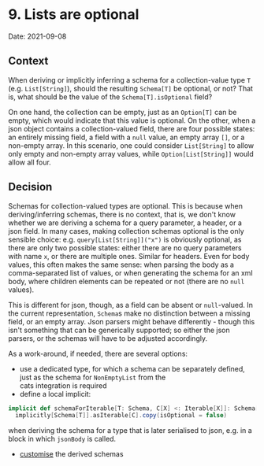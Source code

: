# 9. Lists are optional

Date: 2021-09-08

## Context

When deriving or implicitly inferring a schema for a collection-value type `T` (e.g. `List[String]`), should the 
resulting `Schema[T]` be optional, or not? That is, what should be the value of the `Schema[T].isOptional` field?

On one hand, the collection can be empty, just as an `Option[T]` can be empty, which would indicate that this value
is optional. On the other, when a json object contains a collection-valued field, there are four possible states:
an entirely missing field, a field with a `null` value, an empty array `[]`, or a non-empty array. In this scenario,
one could consider `List[String]` to allow only empty and non-empty array values, while `Option[List[String]]` would
allow all four.

## Decision

Schemas for collection-valued types are optional. This is because when deriving/inferring schemas, there is no context,
that is, we don't know whether we are deriving a schema for a query parameter, a header, or a json field. In many cases,
making collection schemas optional is the only sensible choice: e.g. `query[List[String]]("x")` is obviously optional, 
as there are only two possible states: either there are no query parameters with name `x`, or there are multiple ones.
Similar for headers. Even for body values, this often makes the same sense: when parsing the body as a comma-separated
list of values, or when generating the schema for an xml body, where children elements can be repeated or not (there
are no `null` values).

This is different for json, though, as a field can be absent or `null`-valued. In the current representation, `Schema`s
make no distinction between a missing field, or an empty array. Json parsers might behave differently - though this 
isn't something that can be generically supported; so either the json parsers, or the schemas will have to be adjusted
accordingly.

As a work-around, if needed, there are several options:

* use a dedicated type, for which a schema can be separately defined, just as the schema for `NonEmptyList` from the   
  cats integration is required
* define a local implicit:

```scala
implicit def schemaForIterable[T: Schema, C[X] <: Iterable[X]]: Schema[C[T]] = 
  implicitly[Schema[T]].asIterable[C].copy(isOptional = false)
```

when deriving the schema for a type that is later serialised to json, e.g. in a block in which `jsonBody` is called.

* [customise](https://tapir.softwaremill.com/en/latest/endpoint/schemas.html#customising-derived-schemas) the derived 
  schemas